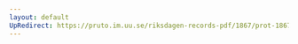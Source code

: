 ```yaml
---
layout: default
UpRedirect: https://pruto.im.uu.se/riksdagen-records-pdf/1867/prot-1867--fk--322/prot-1867--fk--322_003.pdf
---
```

